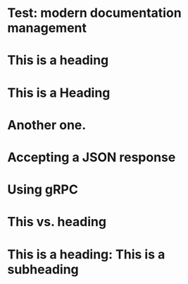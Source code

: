 # Test: modern documentation management

# This is a heading

# This is a Heading

# Another one.

# Accepting a JSON response

# Using gRPC

# This vs. heading

# This is a heading: This is a subheading